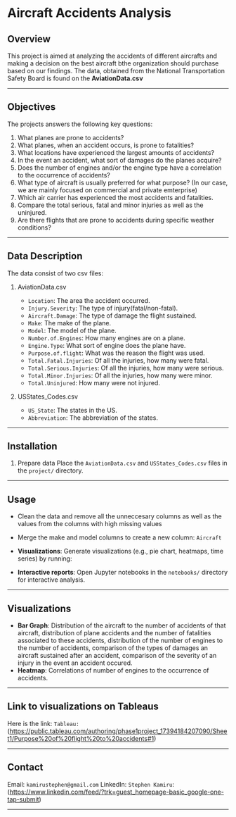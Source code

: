 # Aircraft Accidents Analysis

## Overview
This project is aimed at analyzing the accidents of different aircrafts and making a decision on the best aircraft bthe organization should purchase based on our findings. The data, obtained from the National Transportation Safety Board is found on the **AviationData.csv**

------
## Objectives 
The projects answers the following key questions:
1. What planes are prone to accidents?
2. What planes, when an accident occurs, is prone to fatalities?
3. What locations have experienced the largest amounts of accidents?
4. In the event an accident, what sort of damages do the planes acquire?
5. Does the number of engines and/or the engine type have a correlation to the occurrence of accidents?
6.  What type of aircraft is usually preferred for what purpose? (In our case, we are mainly focused on commercial and private emterprise)
7. Which air carrier has experienced the most accidents and fatalities.
8. Compare the total serious, fatal and minor injuries as well as the uninjured.
9. Are there flights that are prone to accidents during specific weather conditions?
------

## Data Description
The data consist of two csv files:
1. AviationData.csv
    * `Location`: The area the accident occurred.
    * `Injury.Severity`: The type of injury(fatal/non-fatal).
    * `Aircraft.Damage`: The type of damage the flight sustained.
    * `Make`: The make of the plane.
    * `Model`: The model of the plane.
    * `Number.of.Engines`: How many engines are on a plane.
    * `Engine.Type`: What sort of engine does the plane have.
    * `Purpose.of.flight`: What was the reason the flight was used.
    * `Total.Fatal.Injuries`: Of all the injuries, how many were fatal.
    * `Total.Serious.Injuries`: Of all the injuries, how many were serious.
    * `Total.Minor.Injuries`: Of all the injuries, how many were minor.
    * `Total.Uninjured`: How many were not injured.

2. USStates_Codes.csv

    * `US_State`: The states in the US.
    * `Abbreviation`: The abbreviation of the states.
-------

## Installation

1. Prepare data 
Place the `AviationData.csv` and `USStates_Codes.csv` files in the `project/` directory.

-----

## Usage 

 * Clean the data and remove all the unneccesary columns as well as the values from the columns with high missing values
 * Merge the make and model columns to create a new column: `Aircraft`


* **Visualizations**: Generate visualizations (e.g., pie chart, heatmaps, time series) by running:


* **Interactive reports**: Open Jupyter notebooks in the `notebooks/` directory for interactive analysis.

-----


## Visualizations

* **Bar Graph**: Distribution of the aircraft to the number of accidents of that aircraft, distribution of plane accidents and the number of fatalities associated to these accidents, distribution of the number of engines to the number of accidents, comparison of the types of damages an aircraft sustained after an accident, comparison of the severity of an injury in the event an accident occured.
* **Heatmap**: Correlations of number of engines to the occurrence of accidents.
------

## Link to visualizations on Tableaus
Here is the link: `Tableau:`(https://public.tableau.com/authoring/phase1project_17394184207090/Sheet1/Purpose%20of%20flight%20to%20accidents#1)

-----

## Contact 
Email: `kamirustephen@gmail.com`
LinkedIn: `Stephen Kamiru`: (https://www.linkedin.com/feed/?trk=guest_homepage-basic_google-one-tap-submit)

-----


